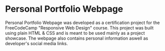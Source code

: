 # Personal Portfolio Webpage

Personal Portfolio Webpage was developed as a certification project for the FreeCodeCamp "Responsive Web Design" course. This project was built using plain HTML & CSS and is meant to be used mainly as a project showcase. The webpage also contains personal information aswell as developer's social media links. 
